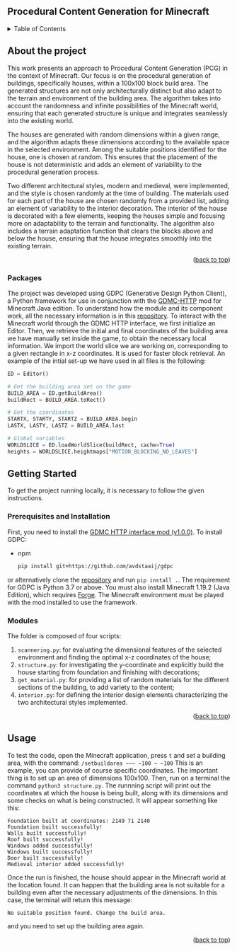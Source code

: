 ## Procedural Content Generation for Minecraft

<!-- TABLE OF CONTENTS -->
<details>
  <summary>Table of Contents</summary>
  <ol>
    <li>
      <a href="#about-the-project">About The Project</a>
      <ul>
        <li><a href="#packages">Packages</a></li>
      </ul>
    </li>
    <li>
      <a href="#getting-started">Getting Started</a>
      <ul>
        <li><a href="#prerequisites-and-installation">Prerequisites and Installation</a></li>
        <li><a href="#modules">Modules</a></li>
      </ul>
    </li>
    <li><a href="#usage">Usage</a></li>
  </ol>
</details>



<!-- ABOUT THE PROJECT -->
## About the project
This work presents an approach to Procedural Content Generation (PCG) in the context of Minecraft. Our focus is on the procedural generation of buildings, specifically houses, within a 100x100 block
build area. The generated structures are not only architecturally distinct but also adapt to the terrain and environment of the building area. The algorithm takes into account the randomness and infinite possibilities of the Minecraft world, ensuring that each generated structure is unique and integrates seamlessly into the existing world.

The houses are generated with random dimensions within a given range, and the algorithm adapts these dimensions according to the available space in the selected environment. 
Among the suitable positions identified for the house, one is chosen at random. 
This ensures that the placement of the house is not deterministic and adds an element of variability to the procedural generation process.

Two different architectural styles, modern and medieval, were implemented, and the style is chosen randomly at the time of building. 
The materials used for each part of the house are chosen randomly from a provided list, adding an element of variability to the interior decoration.
The interior of the house is decorated with a few elements, keeping the houses simple and focusing more on adaptability to the terrain and functionality. 
The algorithm also includes a terrain adaptation function that clears the blocks above and below the house, ensuring that the house integrates smoothly into the existing terrain.


<p align="right">(<a href="#readme-top">back to top</a>)</p>



### Packages
The project was developed using GDPC (Generative Design Python Client), a Python framework for use in conjunction with the [GDMC-HTTP](https://github.com/Niels-NTG/gdmc_http_interface) mod for Minecraft Java edition. To understand how the module and its component work, all the necessary information is in this [repository](https://github.com/avdstaaij/gdpc).
To interact with the Minecraft world through the GDMC HTTP interface, we first initialize an Editor. Then, we retrieve the initial and final coordinates of the building area we have manually
set inside the game, to obtain the necessary local information. We import the world slice we are working on, corresponding to a given rectangle in x-z coordinates. It is used for faster block retrieval.
An example of the intial set-up we have used in all files is the following: 
```python
ED = Editor()

# Get the building area set on the game
BUILD_AREA = ED.getBuildArea()
buildRect = BUILD_AREA.toRect()

# Get the coordinates
STARTX, STARTY, STARTZ = BUILD_AREA.begin
LASTX, LASTY, LASTZ = BUILD_AREA.last

# Global variables
WORLDSLICE = ED.loadWorldSlice(buildRect, cache=True)
heights = WORLDSLICE.heightmaps["MOTION_BLOCKING_NO_LEAVES"]
```


<!-- GETTING STARTED -->
## Getting Started

To get the project running locally, it is necessary to follow the given instructions.

### Prerequisites and Installation
First, you need to install the [GDMC HTTP interface mod (v1.0.0)](https://github.com/Niels-NTG/gdmc_http_interface/releases/tag/v1.0.0). 
To install GDPC:
* npm
  ```sh
  pip install git+https://github.com/avdstaaij/gdpc 
  ```
or alternatively clone the [repository](https://github.com/avdstaaij/gdpc) and run `pip install .`.
The requirement for GDPC is Python 3.7 or above.
You must also install Minecraft 1.19.2 (Java Edition), which requires [Forge](https://files.minecraftforge.net/net/minecraftforge/forge/index_1.19.2.html). The Minecraft environment must be played with the mod installed to use the framework.

### Modules

The folder is composed of four scripts:

1. `scannering.py`: for evaluating the dimensional features of the selected environment and finding the optimal x-z coordinates of the house;
2. `structure.py`: for investigating the y-coordinate and explicitly build the house starting from foundation and finishing with decorations;
3. `get_material.py`: for providing a list of random materials for the different sections of the building, to add variety to the content;
4. `interior.py`: for defining the interior design elements characterizing the two architectural styles implemented.

<p align="right">(<a href="#readme-top">back to top</a>)</p>



<!-- USAGE EXAMPLES -->
## Usage
To test the code, open the Minecraft application, press `t` and set a building area, with the command:
`/setbuildarea ~~~ ~100 ~ ~100` 
This is an example, you can provide of course specific coordinates. The important thing is to set up an area of dimensions 100x100.
Then, run on a terminal the command `python3 structure.py`. The runnning script will print out the coordinates at which the house is being built, along with its dimensions and some checks on what is being constructed. It will appear something like this:
```
Foundation built at coordinates: 2149 71 2140
Foundation built successfully!
Walls built successfully!
Roof built successfully!
Windows added successfully!
Windows built successfully!
Door built successfully!
Medieval interior added successfully!
```
Once the run is finished, the house should appear in the Minecraft world at the location found. It can happen that the building area is not suitable for a building even after the necessary adjustments of the dimensions. In this case, the terminal will return this message: 
```
No suitable position found. Change the build area.
```
and you need to set up the building area again.

<p align="right">(<a href="#readme-top">back to top</a>)</p>


